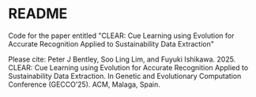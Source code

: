# README

Code for the paper entitled "CLEAR: Cue Learning using Evolution for Accurate Recognition Applied to Sustainability Data Extraction"

Please cite:
Peter J Bentley, Soo Ling Lim, and Fuyuki Ishikawa. 2025. CLEAR: Cue Learning using Evolution for Accurate Recognition Applied to Sustainability Data Extraction. In Genetic and Evolutionary Computation Conference (GECCO’25). ACM, Malaga, Spain.
